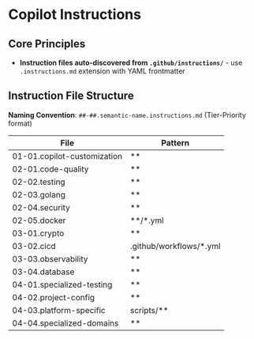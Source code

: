 # Copilot Instructions

## Core Principles
- **Instruction files auto-discovered from `.github/instructions/`** - use `.instructions.md` extension with YAML frontmatter

## Instruction File Structure

**Naming Convention**: `##-##.semantic-name.instructions.md` (Tier-Priority format)

| File | Pattern |
|------|---------|
| 01-01.copilot-customization | ** |
| 02-01.code-quality | ** |
| 02-02.testing | ** |
| 02-03.golang | ** |
| 02-04.security | ** |
| 02-05.docker | **/*.yml |
| 03-01.crypto | ** |
| 03-02.cicd | .github/workflows/*.yml |
| 03-03.observability | ** |
| 03-04.database | ** |
| 04-01.specialized-testing | ** |
| 04-02.project-config | ** |
| 04-03.platform-specific | scripts/** |
| 04-04.specialized-domains | ** |
